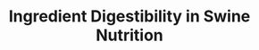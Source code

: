 ---
title: "Ingredient Digestibility in Swine Nutrition"
description: "In this episode of the Swine It Podcast, Dr. Pedro Urriola discusses ingredient digestibility in swine nutrition. He explains how to evaluate alternative ingredients, improve nutrient absorption, and apply enzymes effectively across production phases. A practical look at how to align diet changes with measurable outcomes in pig performance."
publishDate: "2023-01-23"
thumbnail: "/images/microbiome.png"
videoId: "XDXs--xAbXI"
duration: "43 min"
presenter: "Pedro Urriola"
tags: 
  - "Education"
  - "Digestibility"
  - "Basics"
featured: true
---
